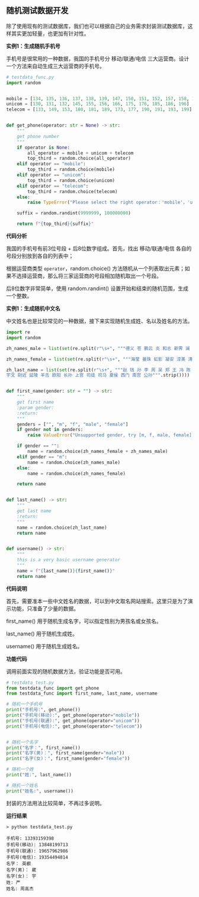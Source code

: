 
## 随机测试数据开发

除了使用现有的测试数据库，我们也可以根据自己的业务需求封装测试数据库，这样其实更加轻量，也更加有针对性。

__实例1：生成随机手机号__

手机号是很常用的一种数据，我国的手机号分 移动/联通/电信 三大运营商。设计一个方法来自动生成三大运营商的手机号。

```py
# testdata_func.py
import random


mobile = [134, 135, 136, 137, 138, 139, 147, 150, 151, 152, 157, 158, 159, 172, 178, 182, 183, 184, 187, 188, 195, 197, 198]
unicom = [130, 131, 132, 145, 155, 156, 166, 175, 176, 185, 186, 196]
telecom = [133, 149, 153, 180, 181, 189, 173, 177, 190, 191, 193, 199]


def get_phone(operator: str = None) -> str:
    """
    get phone number
    """
    if operator is None:
        all_operator = mobile + unicom + telecom
        top_third = random.choice(all_operator)
    elif operator == "mobile":
        top_third = random.choice(mobile)
    elif operator == "unicom":
        top_third = random.choice(unicom)
    elif operator == "telecom":
        top_third = random.choice(telecom)
    else:
        raise TypeError("Please select the right operator：'mobile'，'unicom'，'telecom' ")

    suffix = random.randint(9999999, 100000000)

    return f"{top_third}{suffix}"
```

__代码分析__

我国的手机号有前3位号段 + 后8位数字组成。首先，找出 移动/联通/电信 各自的号段分别放到各自的列表中；

根据运营商类型 `operator`，random.choice() 方法随机从一个列表取出元素；如果不选择运营商，那么将三家运营商的号段相加随机取出一个号段。

后8位数字非常简单，使用 random.randint() 设置开始和结束的随机范围，生成一个整数。


__实例1：生成随机中文名__

中文姓名也是比较常见的一种数据，接下来实现随机生成姓、名以及姓名的方法。

```py
import re
import random

zh_names_male = list(set(re.split(r"\s+", """德义 苍 鹏云 炎 和志 新霁 澜 星泽 驰轩 楚 宏深 全 波涛 飞文 波 振国 凯 光启 经略 乐天 志强 作人 英叡 英华 星阑 景龙 鹏鲸 采 浩然 举 芬 鸿才 卫 嘉纳 旭东 玉泽 祺瑞 荫 茂德 博 鸿羲 彦 涵衍 开诚 鸿远 凯歌 星华 玉宇 潍 德华 甲 梓 正阳 文乐 高杰 骄 腾逸 鸿畅 修平""".strip())))

zh_names_female = list(set(re.split(r"\s+", """海莹 曼珠 虹影 凝安 淳美 清润 旋 馨香 骊霞 水丹 长文 怀薇 平卉 向露 秀敏 青柏 尔阳 奥婷 智美 雅可 骊燕 燕珺 白曼 春枫 谷之 暖姝 易绿 娅欣 欢 半梅 忆彤 宇 茗 芳洁 双文 艳芳 珍丽 杨 若星 松 葳 晓畅 菱华 新荣 觅露 冰夏 初柳 迎蕾 海宁 香 妙颜 靖之""".strip())))

zh_last_name = list(set(re.split(r"\s+", """赵 钱 孙 李 周 吴 郑 王 冯 陈 褚 卫 蒋 沈 韩 杨 朱 秦 尤 许 何 吕 施 张 孔 曹 严 华
宇文 尉迟 延陵 羊舌 欧阳 长孙 上官 司徒 司马 夏侯 西门 南宫 公孙""".strip())))


def first_name(gender: str = "") -> str:
    """
    get first name
    :param gender:
    :return:
    """
    genders = ["", "m", "f", "male", "female"]
    if gender not in genders:
        raise ValueError("Unsupported gender, try [m, f, male, female] instead")

    if gender == "":
        name = random.choice(zh_names_female + zh_names_male)
    elif gender == "m":
        name = random.choice(zh_names_male)
    else:
        name = random.choice(zh_names_female)

    return name


def last_name() -> str:
    """
    get last name
    :return:
    """
    name = random.choice(zh_last_name)
    return name


def username() -> str:
    """
    this is a very basic username generator
    """
    name = f"{last_name()}{first_name()}"
    return name
```

__代码说明__

首先，需要准本一些中文姓名的数据，可以到中文取名网站搜索。这里只是为了演示功能，只准备了少量的数据。

first_name() 用于随机生成名字，可以指定性别为男孩名或女孩名。

last_name() 用于随机生成姓。

username() 用于随机生成姓名。



__功能代码__

调用前面实现的随机数据方法，验证功能是否可用。

```py
# testdata_test.py
from testdata_func import get_phone
from testdata_func import first_name, last_name, username

# 随机一个手机号
print("手机号:", get_phone())
print("手机号(移动):", get_phone(operator="mobile"))
print("手机号(联通):", get_phone(operator="unicom"))
print("手机号(电信):", get_phone(operator="telecom"))


# 随机一个名字
print("名字：", first_name())
print("名字(男)：", first_name(gender="male"))
print("名字(女)：", first_name(gender="female"))

# 随机一个姓
print("姓:", last_name())

# 随机一个姓名
print("姓名:", username())

```

封装的方法用法比较简单，不再过多说明。


__运行结果__


```
> python testdata_test.py

手机号: 13393159398
手机号(移动): 13848199713
手机号(联通): 19657962986
手机号(电信): 19354494814
名字： 英叡
名字(男)： 葳
名字(女)： 宇
姓: 严
姓名: 周高杰
```





